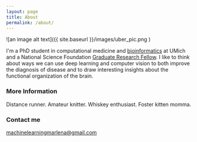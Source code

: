 ```yaml
---
layout: page
title: About
permalink: /about/
---
```


![an image alt text]({{ site.baseurl }}/images/uber_pic.png )

I'm a PhD student in computational medicine and [bioinformatics](https://medicine.umich.edu/dept/computational-medicine-bioinformatics) at UMich and a National Science Foundation [Graduate Research Fellow](https://www.nsfgrfp.org/). I like to think about ways we can use deep learning and computer vision to both improve the diagnosis of disease and to draw interesting insights about the functional organization of the brain.

### More Information

Distance runner. Amateur knitter. Whiskey enthusiast. Foster kitten momma.

### Contact me

[machinelearningmarlena@gmail.com](mailto:machinelearningmarlena@gmail.com)
